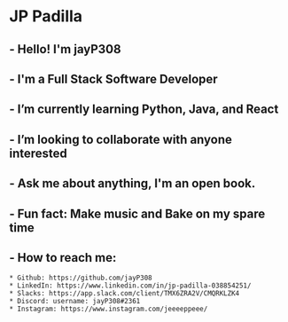 # JP Padilla

 ## - Hello! I'm jayP308
 ## - I'm a Full Stack Software Developer
 ## - I’m currently learning Python, Java, and React
 ## - I’m looking to collaborate with anyone interested 
 ## - Ask me about anything, I'm an open book.
 ## - Fun fact: Make music and Bake on my spare time 
 ## - How to reach me: 
    * Github: https://github.com/jayP308
    * LinkedIn: https://www.linkedin.com/in/jp-padilla-038854251/
    * Slacks: https://app.slack.com/client/TMX6ZRA2V/CMQRKLZK4
    * Discord: username: jayP308#2361
    * Instagram: https://www.instagram.com/jeeeeppeee/
 
